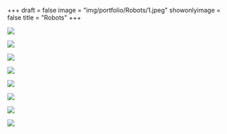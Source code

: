 +++
draft = false
image = "img/portfolio/Robots/1.jpeg"
showonlyimage = false
title = "Robots"
+++

![](/img/portfolio/Robots/1.jpeg)

![](/img/portfolio/Robots/2.jpeg)

![](/img/portfolio/Robots/3.jpeg)

![](/img/portfolio/Robots/4.jpeg)

![](/img/portfolio/Robots/5.jpeg)

![](/img/portfolio/Robots/6.jpeg)

![](/img/portfolio/Robots/7.jpeg)

![](/img/portfolio/Robots/8.jpeg)
